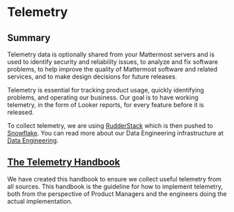 # Telemetry

## Summary

Telemetry data is optionally shared from your Mattermost servers and is used to identify security and reliability issues, to analyze and fix software problems, to help improve the quality of Mattermost software and related services, and to make design decisions for future releases.

Telemetry is essential for tracking product usage, quickly identifying problems, and operating our business. Our goal is to have working telemetry, in the form of Looker reports, for every feature before it is released.

To collect telemetry, we are using [RudderStack](https://rudderstack.com/) which is then pushed to [Snowflake](https://www.snowflake.com/). You can read more about our Data Engineering infrastructure at [Data Engineering](https://handbook.mattermost.com/operations/research-and-development/engineering/data-engineering).

## [The Telemetry Handbook](https://docs.google.com/document/d/1CJeMFxnwUq8njKd3S3zxnfqrwUz8zNDsTmUAYqgy_uo/edit?usp=sharing)

We have created this handbook to ensure we collect useful telemetry from all sources. This handbook is the guideline for how to implement telemetry, both from the perspective of Product Managers and the engineers doing the actual implementation.

